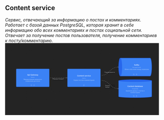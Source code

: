 ## Content service
_Сервис, отвечающий за информацию о постах и комментариях. Работает с базой данных PostgreSQL, которая хранит в себе информацию обо всех комментариях и постах социальной сети. Отвечает за получение постов пользователя, получение комментариев к посту/комментарию._
![](../../doc/images/container_images/content_service.png)
